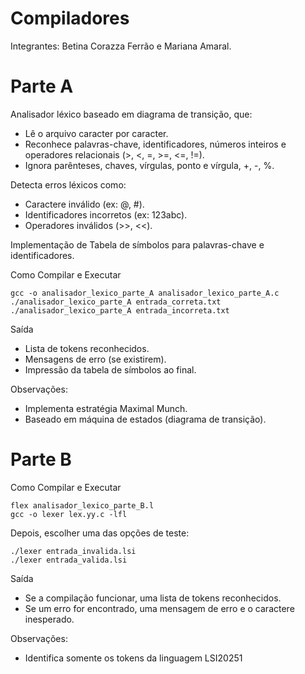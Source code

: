 # Compiladores

Integrantes: Betina Corazza Ferrão e Mariana Amaral.

# Parte A

Analisador léxico baseado em diagrama de transição, que:

- Lê o arquivo caracter por caracter.
- Reconhece palavras-chave, identificadores, números inteiros e operadores relacionais (>, <, =, >=, <=, !=).
- Ignora parênteses, chaves, vírgulas, ponto e vírgula, +, -, %.

Detecta erros léxicos como:

- Caractere inválido (ex: @, #).
- Identificadores incorretos (ex: 123abc).
- Operadores inválidos (>>, <<).

Implementação de Tabela de símbolos para palavras-chave e identificadores.

Como Compilar e Executar

```
gcc -o analisador_lexico_parte_A analisador_lexico_parte_A.c
./analisador_lexico_parte_A entrada_correta.txt
./analisador_lexico_parte_A entrada_incorreta.txt
```

Saída

- Lista de tokens reconhecidos.
- Mensagens de erro (se existirem).
- Impressão da tabela de símbolos ao final.

Observações:

- Implementa estratégia Maximal Munch.
- Baseado em máquina de estados (diagrama de transição).

# Parte B

Como Compilar e Executar

```
flex analisador_lexico_parte_B.l
gcc -o lexer lex.yy.c -lfl
```

Depois, escolher uma das opções de teste:

```
./lexer entrada_invalida.lsi
./lexer entrada_valida.lsi

```

Saída

- Se a compilação funcionar, uma lista de tokens reconhecidos.
- Se um erro for encontrado, uma mensagem de erro e o caractere inesperado.

Observações:

- Identifica somente os tokens da linguagem LSI20251
